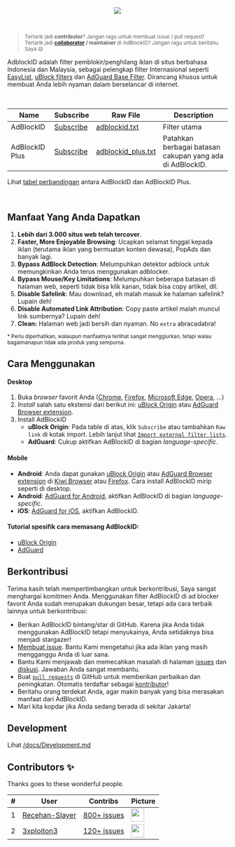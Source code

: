<p align="center"><img src="https://i.imgur.com/iQB1Uti.jpg" /></p>
<br />

> <sup>Tertarik jadi **contributor**? Jangan ragu untuk membuat issue / pull request!
> <br>
> Tertarik jadi **[collaborator](https://help.github.com/en/github/setting-up-and-managing-your-github-user-account/permission-levels-for-a-user-account-repository#collaborator-access-on-a-repository-owned-by-a-user-account) / maintainer** di AdBlockID? Jangan ragu untuk beritahu Saya 😃</sup>

AdblockID adalah filter pemblokir/penghilang iklan di situs berbahasa Indonesia dan Malaysia, sebagai pelengkap filter Internasional seperti [EasyList](https://github.com/easylist/easylist), [uBlock filters](https://github.com/uBlockOrigin/uAssets) dan [AdGuard Base Filter](https://github.com/AdguardTeam/AdguardFilters). Dirancang khusus untuk membuat Anda lebih nyaman dalam berselancar di internet.

<br>

| Name               | Subscribe | Raw File | Description |
| ------------------ | --------- | -------- | ----------- |
| AdBlockID          | [Subscribe][ABID_Subs] | [adblockid.txt][ABID_Raw] | Filter utama |
| AdBlockID Plus     | [Subscribe][ABID-Plus_Subs] | [adblockid_plus.txt][ABID-Plus_Raw] | Patahkan berbagai batasan cakupan yang ada di AdBlockID. |

Lihat [tabel perbandingan](/docs/comparison_table.md) antara AdBlockID dan AdBlockID Plus.

<br>

## Manfaat Yang Anda Dapatkan
1. **Lebih dari 3.000 situs web telah tercover**.
2. **Faster, More Enjoyable Browsing**: Ucapkan selamat tinggal kepada iklan (terutama iklan yang bermuatan konten dewasa), PopAds dan banyak lagi.
3. **Bypass AdBlock Detection**: Melumpuhkan detektor adblock untuk memungkinkan Anda terus menggunakan adblocker.
4. **Bypass Mouse/Key Limitations**: Melumpuhkan beberapa batasan di halaman web, seperti tidak bisa klik kanan, tidak bisa copy artikel, dll.
5. **Disable Safelink**: Mau download, eh malah masuk ke halaman safelink? Lupain deh!
6. **Disable Automated Link Attribution**: Copy paste artikel malah muncul link sumbernya? Lupain deh!
7. **Clean:** Halaman web jadi bersih dan nyaman. No `extra` abracadabra!

<sup>* Perlu diperhatikan, walaupun manfaatnya terlihat sangat menggiurkan, tetapi walau bagaimanapun tidak ada produk yang sempurna.</sup>


## Cara Menggunakan

#### Desktop
1. Buka *browser* favorit Anda ([Chrome](https://www.google.com/chrome/), [Firefox](https://www.mozilla.org/firefox/), [Microsoft Edge](https://www.microsoft.com/en-us/edge), [Opera](http://www.opera.com/), ...)
2. *Install* salah satu ekstensi dari berikut ini: [uBlock Origin](https://github.com/gorhill/uBlock#installation) atau [AdGuard Browser extension](https://adguard.com/en/adguard-browser-extension/overview.html).
3. Install AdBlockID
   - **uBlock Origin**: Pada table di atas, klik `Subscribe` atau tambahkan `Raw link` di kotak import. Lebih lanjut lihat [`Import external filter lists`][uBoImport].
   - **AdGuard**: Cukup aktifkan AdBlockID di bagian *language-specific*.

#### Mobile
- **Android**: Anda dapat gunakan [uBlock Origin](https://github.com/gorhill/uBlock) atau [AdGuard Browser extension](https://adguard.com/en/adguard-browser-extension/overview.html) di [Kiwi Browser](https://kiwibrowser.com) atau [Firefox](https://www.mozilla.org/en-US/firefox/browsers/mobile/android/). Cara install AdBlockID mirip seperti di desktop.
- **Android**: [AdGuard for Android](https://adguard.com/en/adguard-android/overview.html), aktifkan AdBlockID di bagian *language-specific*.
- **iOS**: [AdGuard for iOS](https://adguard.com/en/adguard-ios/overview.html), aktifkan AdBlockID.

#### Tutorial spesifik cara memasang AdBlockID:
- [uBlock Origin](/docs/uBlock_Origin.md)
- [AdGuard](/docs/Adguard.md)

[ABID_Subs]: https://subscribe.adblockplus.org/?location=https://raw.githubusercontent.com/realodix/AdBlockID/master/output/adblockid.txt&title=AdBlockID
[ABID_Raw]: https://raw.githubusercontent.com/realodix/AdBlockID/master/output/adblockid.txt
[ABID-Plus_Subs]: https://subscribe.adblockplus.org/?location=https://raw.githubusercontent.com/realodix/AdBlockID/master/output/adblockid_plus.txt&title=AdBlockID%20Plus
[ABID-Plus_Raw]: https://raw.githubusercontent.com/realodix/AdBlockID/master/output/adblockid_plus.txt
[ABID-ADULT_Subs]: https://subscribe.adblockplus.org/?location=https://raw.githubusercontent.com/realodix/AdBlockID/master/output/adblockid-plus_adult.txt&title=AdBlockID%20Plus%20%28Adult%29
[ABID-ADULT_Raw]: https://raw.githubusercontent.com/realodix/AdBlockID/master/output/adblockid-plus_adult.txt
[uBoImport]: https://github.com/gorhill/uBlock/wiki/Filter-lists-from-around-the-web


## Berkontribusi
Terima kasih telah mempertimbangkan untuk berkontribusi, Saya sangat menghargai komitmen Anda. Menggunakan filter AdBlockID di ad blocker favorit Anda sudah merupakan dukungan besar, tetapi ada cara terbaik lainnya untuk berkontribusi:

- Berikan AdBlockID bintang/star di GitHub. Karena jika Anda tidak menggunakan AdBlockID tetapi menyukainya, Anda setidaknya bisa menjadi stargazer!
- [Membuat issue][GHIssuesNew]. Bantu Kami mengetahui jika ada iklan yang masih mengganggu Anda di luar sana.
- Bantu Kami menjawab dan memecahkan masalah di halaman [issues][GHIssuesPage] dan [diskusi][GHDiscussionsPage]. Jawaban Anda sangat membantu.
- Buat [`pull requests`][GHGlossaryPullReq] di GitHub untuk memberikan perbaikan dan peningkatan. Otomatis terdaftar sebagai [kontributor][GHContributorsPage]!
- Beritahu orang terdekat Anda, agar makin banyak yang bisa merasakan manfaat dari AdBlockID.
- Mari kita kopdar jika Anda sedang berada di sekitar Jakarta!

[GHIssuesNew]: https://github.com/realodix/AdBlockID/issues/new/choose
[GHIssuesPage]: https://github.com/realodix/AdBlockID/issues
[GHDiscussionsPage]: https://github.com/realodix/AdBlockID/discussions
[GHContributorsPage]: https://github.com/realodix/AdBlockID/graphs/contributors
[GHGlossaryPullReq]: https://docs.github.com/en/get-started/quickstart/github-glossary#pull-request


## Development
Lihat [/docs/Development.md](/docs/Development.md)


## Contributors ✨

Thanks goes to these wonderful people.

| # | User | Contribs | Picture |
| - | ---- | -------- | ------- |
| 1 | [Recehan-Slayer](https://github.com/Recehan-Slayer) | [800+ issues][createdByRecehanSlayer] | <img height="30" src="https://avatars0.githubusercontent.com/u/9379770"> |
| 2 | [3xploiton3](https://github.com/3xploiton3) | [120+ issues][createdBy3xploiton3] | <img height="30" src="https://avatars3.githubusercontent.com/u/19517680"> |

[createdByRecehanSlayer]: https://github.com/realodix/AdBlockID/issues?q=is%3Aissue+author%3ARecehan-Slayer
[createdBy3xploiton3]: https://github.com/realodix/AdBlockID/issues?q=is%3Aissue+author%3A3xploiton3
